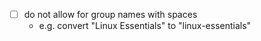 - [ ] do not allow for group names with spaces
    - e.g. convert "Linux Essentials" to "linux-essentials"
